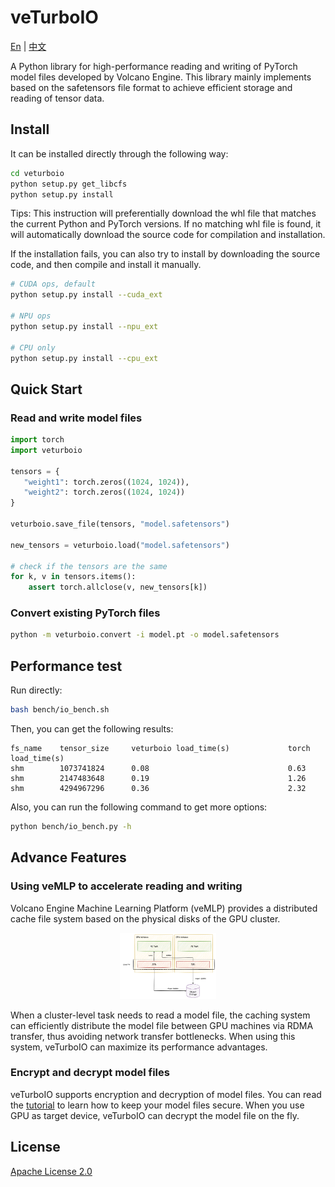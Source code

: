 # veTurboIO


[En](./README.md) | [中文](./README.zh.md)


A Python library for high-performance reading and writing of PyTorch model files 
developed by Volcano Engine. This library mainly implements based on the safetensors 
file format to achieve efficient storage and reading of tensor data.

## Install

It can be installed directly through the following way:
```bash
cd veturboio
python setup.py get_libcfs
python setup.py install
```

Tips: This instruction will preferentially download the whl file that matches the 
current Python and PyTorch versions. If no matching whl file is found, it will 
automatically download the source code for compilation and installation.


If the installation fails, you can also try to install by downloading the source code, 
and then compile and install it manually.

```bash
# CUDA ops, default
python setup.py install --cuda_ext

# NPU ops
python setup.py install --npu_ext

# CPU only
python setup.py install --cpu_ext
```


## Quick Start

### Read and write model files


```python
import torch
import veturboio

tensors = {
   "weight1": torch.zeros((1024, 1024)),
   "weight2": torch.zeros((1024, 1024))
}

veturboio.save_file(tensors, "model.safetensors")

new_tensors = veturboio.load("model.safetensors")

# check if the tensors are the same
for k, v in tensors.items():
    assert torch.allclose(v, new_tensors[k])
```

### Convert existing PyTorch files

```bash
python -m veturboio.convert -i model.pt -o model.safetensors
```

## Performance test

Run directly:
```bash
bash bench/io_bench.sh
```
Then, you can get the following results:
```
fs_name    tensor_size     veturboio load_time(s)             torch load_time(s)
shm        1073741824      0.08                               0.63
shm        2147483648      0.19                               1.26
shm        4294967296      0.36                               2.32
```

Also, you can run the following command to get more options:
```bash
python bench/io_bench.py -h
```

## Advance Features

### Using veMLP to accelerate reading and writing
Volcano Engine Machine Learning Platform (veMLP) provides a distributed cache file system
based on the physical disks of the GPU cluster. 

<p align="center">
    <img src="./docs/imgs/SFCS.png" style="zoom:15%;">
</p>

When a cluster-level task needs to read 
a model file, the caching system can efficiently distribute the model file between GPU 
machines via RDMA transfer, thus avoiding network transfer bottlenecks. When using this 
system, veTurboIO can maximize its performance advantages.

### Encrypt and decrypt model files
veTurboIO supports encryption and decryption of model files. You can read the [tutorial](./docs/encrypt_model.md) 
to learn how to keep your model files secure. When you use GPU as target device, veTurboIO can decrypt the model file on the fly.


## License

[Apache License 2.0](./LICENSE)

